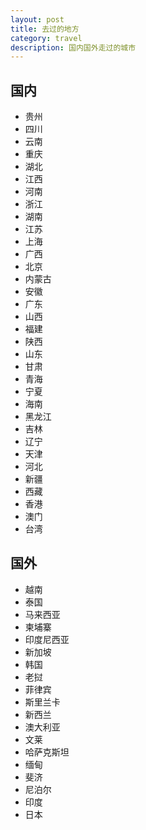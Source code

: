 ```yaml
---
layout: post
title: 去过的地方
category: travel
description: 国内国外走过的城市
---
```


国内
---------------
* 贵州
* 四川
* 云南  
* 重庆
* 湖北
* 江西
* 河南
* 浙江
* 湖南
* 江苏
* 上海
* 广西
* 北京
* 内蒙古
* 安徽
* 广东
* 山西
* 福建
* 陕西
* 山东
* 甘肃
* 青海
* 宁夏
* 海南
* 黑龙江
* 吉林
* 辽宁
* 天津
* 河北
* 新疆
* 西藏
* 香港
* 澳门
* 台湾
	
国外
---------------

* 越南
* 泰国
* 马来西亚
* 柬埔寨
* 印度尼西亚
* 新加坡
* 韩国
* 老挝
* 菲律宾
* 斯里兰卡
* 新西兰
* 澳大利亚
* 文莱
* 哈萨克斯坦
* 缅甸
* 斐济
* 尼泊尔
* 印度
* 日本	
